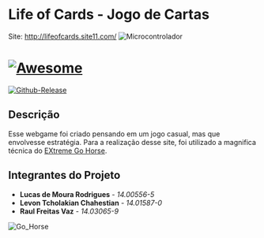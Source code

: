 # Life of Cards - Jogo de Cartas #
Site: http://lifeofcards.site11.com/
![Microcontrolador](https://s3.amazonaws.com/galapagosproduction/system/ckeditor_assets/pictures/175/content_original_jogo-senhor-dos-aneis-card-game_cartas.png)

# [![Awesome](https://cdn.rawgit.com/sindresorhus/awesome/d7305f38d29fed78fa85652e3a63e154dd8e8829/media/badge.svg)](https://github.com/Tiagoeem/embarcados-Diurno/tree/LucasRodrigues_14005565/awesome)

[![Github-Release](https://img.shields.io/github/release/filoe/cscore.svg)](https://github.com/Tiagoeem/embarcados-Diurno/tree/LucasRodrigues_14005565/releases)

## Descrição

Esse webgame foi criado pensando em um jogo casual, mas que envolvesse estratégia. Para a realização desse site, foi utilizado a magnifica técnica do [EXtreme Go Horse](http://sou.gohorseprocess.com.br/). 

## Integrantes do Projeto
* **Lucas de Moura Rodrigues** - *14.00556-5*
* **Levon Tcholakian Chahestian** - *14.01587-0*
* **Raul Freitas Vaz** - *14.03065-9*
 
![Go_Horse](https://cdn-images-1.medium.com/max/800/1*pAiFtxYHdjg4-HP6e46wZA.gif)
